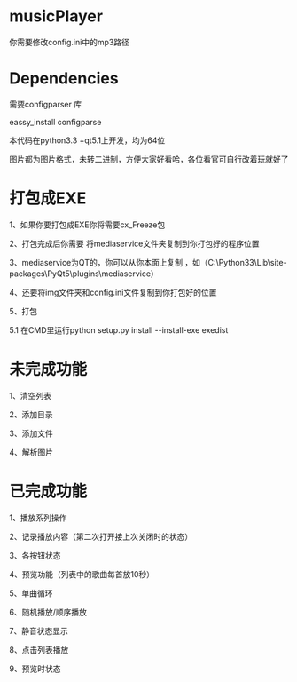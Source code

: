 musicPlayer
===========
你需要修改config.ini中的mp3路径

Dependencies
============
需要configparser 库

eassy_install configparse

本代码在python3.3 +qt5.1上开发，均为64位

图片都为图片格式，未转二进制，方便大家好看哈，各位看官可自行改着玩就好了


打包成EXE
============
1、如果你要打包成EXE你将需要cx_Freeze包

2、打包完成后你需要 将mediaservice文件夹复制到你打包好的程序位置

3、mediaservice为QT的，你可以从你本面上复制 ，如（C:\Python33\Lib\site-packages\PyQt5\plugins\mediaservice）

4、还要将img文件夹和config.ini文件复制到你打包好的位置

5、打包

5.1 在CMD里运行python setup.py install --install-exe exedist



未完成功能
============
1、清空列表

2、添加目录

3、添加文件

4、解析图片


已完成功能
============
1、播放系列操作

2、记录播放内容（第二次打开接上次关闭时的状态）

3、各按钮状态

4、预览功能（列表中的歌曲每首放10秒）

5、单曲循环

6、随机播放/顺序播放

7、静音状态显示

8、点击列表播放

9、预览时状态




